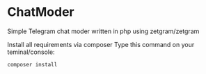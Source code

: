 # ChatModer
Simple Telegram chat moder written in php using zetgram/zetgram


Install all requirements via composer
Type this command on your teminal/console:

 `composer install`
